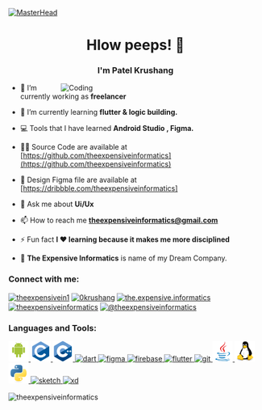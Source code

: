 [![MasterHead]([https://media-exp1.licdn.com/dms/image/C4D16AQG5_GnnhCBhIw/profile-displaybackgroundimage-shrink_350_1400/0/1654081865744?e=1675900800&v=beta&t=j29010de7-b4oj8g2OhP77eLZGBpUR71L7GnPO3PEns)](https://github.com/theexpensiveinformatics](https://1.bp.blogspot.com/-7A4WynwLsMw/XbBpCXG8fHI/AAAAAAAAMt4/uOa1bpLskYgrwGbllhSu2SDj_Mig8SXJQCLcBGAsYHQ/s1600/2000_600px.gif))
<h1 align="center">Hlow peeps! 👋</h1>
<h3 align="center">I'm Patel Krushang</h3>
<img align="right" alt="Coding" width="400" src="https://cdn3d.iconscout.com/3d/premium/thumb/boy-using-laptop-on-bean-bag-5565311-4688332.png">


- 🔭 I’m currently working as **freelancer**

- 🌱 I’m currently learning **flutter & logic building.**

- 💻 Tools that I have learned **Android Studio , Figma.**

- 👨‍💻 Source Code are available at [https://github.com/theexpensiveinformatics](https://github.com/theexpensiveinformatics)

- 🎨 Design Figma file are available at [https://dribbble.com/theexpensiveinformatics]

-  💬 Ask me about **Ui/Ux**

- 📫 How to reach me **theexpensiveinformatics@gmail.com**

- ⚡ Fun fact **I ❤️ learning because it makes me more disciplined**

- 🏢 **The Expensive Informatics** is name of my Dream Company.


<h3 align="left">Connect with me:</h3>
<p align="left">
<a href="https://twitter.com/theexpensivein1" target="blank"><img align="center" src="https://raw.githubusercontent.com/rahuldkjain/github-profile-readme-generator/master/src/images/icons/Social/twitter.svg" alt="theexpensivein1" height="30" width="40" /></a>
<a href="https://linkedin.com/in/0krushang" target="blank"><img align="center" src="https://raw.githubusercontent.com/rahuldkjain/github-profile-readme-generator/master/src/images/icons/Social/linked-in-alt.svg" alt="0krushang" height="30" width="40" /></a>
<a href="https://instagram.com/the.expensive.informatics" target="blank"><img align="center" src="https://raw.githubusercontent.com/rahuldkjain/github-profile-readme-generator/master/src/images/icons/Social/instagram.svg" alt="the.expensive.informatics" height="30" width="40" /></a>
<a href="https://dribbble.com/theexpensiveinformatics" target="blank"><img align="center" src="https://raw.githubusercontent.com/rahuldkjain/github-profile-readme-generator/master/src/images/icons/Social/dribbble.svg" alt="theexpensiveinformatics" height="30" width="40" /></a>
<a href="https://www.youtube.com/c/@theexpensiveinformatics" target="blank"><img align="center" src="https://raw.githubusercontent.com/rahuldkjain/github-profile-readme-generator/master/src/images/icons/Social/youtube.svg" alt="@theexpensiveinformatics" height="30" width="40" /></a>
</p>

<h3 align="left">Languages and Tools:</h3>
<p align="left"> <a href="https://developer.android.com" target="_blank" rel="noreferrer"> <img src="https://raw.githubusercontent.com/devicons/devicon/master/icons/android/android-original-wordmark.svg" alt="android" width="40" height="40"/> </a> <a href="https://www.cprogramming.com/" target="_blank" rel="noreferrer"> <img src="https://raw.githubusercontent.com/devicons/devicon/master/icons/c/c-original.svg" alt="c" width="40" height="40"/> </a> <a href="https://www.w3schools.com/cpp/" target="_blank" rel="noreferrer"> <img src="https://raw.githubusercontent.com/devicons/devicon/master/icons/cplusplus/cplusplus-original.svg" alt="cplusplus" width="40" height="40"/> </a> <a href="https://dart.dev" target="_blank" rel="noreferrer"> <img src="https://www.vectorlogo.zone/logos/dartlang/dartlang-icon.svg" alt="dart" width="40" height="40"/> </a> <a href="https://www.figma.com/" target="_blank" rel="noreferrer"> <img src="https://www.vectorlogo.zone/logos/figma/figma-icon.svg" alt="figma" width="40" height="40"/> </a> <a href="https://firebase.google.com/" target="_blank" rel="noreferrer"> <img src="https://www.vectorlogo.zone/logos/firebase/firebase-icon.svg" alt="firebase" width="40" height="40"/> </a> <a href="https://flutter.dev" target="_blank" rel="noreferrer"> <img src="https://www.vectorlogo.zone/logos/flutterio/flutterio-icon.svg" alt="flutter" width="40" height="40"/> </a> <a href="https://git-scm.com/" target="_blank" rel="noreferrer"> <img src="https://www.vectorlogo.zone/logos/git-scm/git-scm-icon.svg" alt="git" width="40" height="40"/> </a> <a href="https://www.java.com" target="_blank" rel="noreferrer"> <img src="https://raw.githubusercontent.com/devicons/devicon/master/icons/java/java-original.svg" alt="java" width="40" height="40"/> </a> <a href="https://www.linux.org/" target="_blank" rel="noreferrer"> <img src="https://raw.githubusercontent.com/devicons/devicon/master/icons/linux/linux-original.svg" alt="linux" width="40" height="40"/> </a> <a href="https://www.python.org" target="_blank" rel="noreferrer"> <img src="https://raw.githubusercontent.com/devicons/devicon/master/icons/python/python-original.svg" alt="python" width="40" height="40"/> </a> <a href="https://www.sketch.com/" target="_blank" rel="noreferrer"> <img src="https://www.vectorlogo.zone/logos/sketchapp/sketchapp-icon.svg" alt="sketch" width="40" height="40"/> </a> <a href="https://www.adobe.com/products/xd.html" target="_blank" rel="noreferrer"> <img src="https://cdn.worldvectorlogo.com/logos/adobe-xd.svg" alt="xd" width="40" height="40"/> </a> </p>

<p><img align="center" src="https://github-readme-stats.vercel.app/api/top-langs?username=theexpensiveinformatics&show_icons=true&locale=en&layout=compact" alt="theexpensiveinformatics" /></p>


